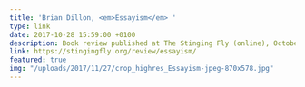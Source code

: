 ```yaml
---
title: 'Brian Dillon, <em>Essayism</em> '
type: link
date: 2017-10-28 15:59:00 +0100
description: Book review published at The Stinging Fly (online), October 2017
link: https://stingingfly.org/review/essayism/
featured: true
img: "/uploads/2017/11/27/crop_highres_Essayism-jpeg-870x578.jpg"
---
```

